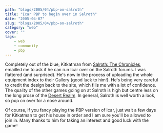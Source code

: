 ```yaml
---
path: "blogs/2005/04/pbp-on-salroth"
title: "Icar PBP to begin over in Salroth"
date: "2005-04-07"
slug: "blogs/2005/04/pbp-on-salroth"
category: "web"
cover: ""
tags:
    - web
    - community
    - pbp
---
```

Completely out of the blue, Kitkatman from [Salroth: The Chronicles](http://salroth.com/forums/index.php), emailled me to ask if he can run Icar over on the Salroth forums. I was flattered (and surprised). He's now in the process of uploading the whole equipment index to their Gallery (good luck to him!). He's being very careful to credit the design back to the site, which fills me with a lot of confidence. The quality of the other games going on at Salroth is high but centre less on the long prose of the [Desert Realm](http://www.desertrealm.com/forum/). In general, Salroth is well worth a look, so pop on over for a nose around.

Of course, if you fancy playing the PBP version of Icar, just wait a few days for Kitkatman to get his house in order and I am sure you'll be allowed to join in. Many thanks to him for taking an interest and good luck with the game!